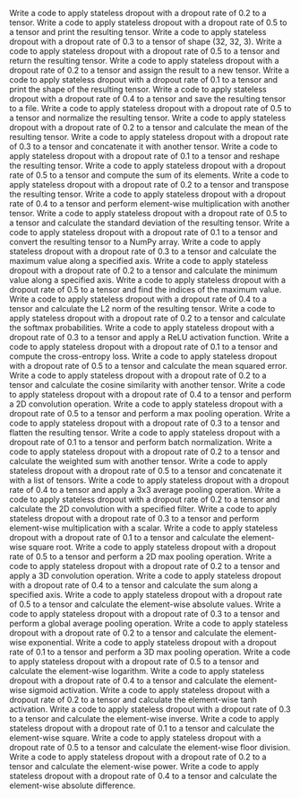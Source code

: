 Write a code to apply stateless dropout with a dropout rate of 0.2 to a tensor.
Write a code to apply stateless dropout with a dropout rate of 0.5 to a tensor and print the resulting tensor.
Write a code to apply stateless dropout with a dropout rate of 0.3 to a tensor of shape (32, 32, 3).
Write a code to apply stateless dropout with a dropout rate of 0.5 to a tensor and return the resulting tensor.
Write a code to apply stateless dropout with a dropout rate of 0.2 to a tensor and assign the result to a new tensor.
Write a code to apply stateless dropout with a dropout rate of 0.1 to a tensor and print the shape of the resulting tensor.
Write a code to apply stateless dropout with a dropout rate of 0.4 to a tensor and save the resulting tensor to a file.
Write a code to apply stateless dropout with a dropout rate of 0.5 to a tensor and normalize the resulting tensor.
Write a code to apply stateless dropout with a dropout rate of 0.2 to a tensor and calculate the mean of the resulting tensor.
Write a code to apply stateless dropout with a dropout rate of 0.3 to a tensor and concatenate it with another tensor.
Write a code to apply stateless dropout with a dropout rate of 0.1 to a tensor and reshape the resulting tensor.
Write a code to apply stateless dropout with a dropout rate of 0.5 to a tensor and compute the sum of its elements.
Write a code to apply stateless dropout with a dropout rate of 0.2 to a tensor and transpose the resulting tensor.
Write a code to apply stateless dropout with a dropout rate of 0.4 to a tensor and perform element-wise multiplication with another tensor.
Write a code to apply stateless dropout with a dropout rate of 0.5 to a tensor and calculate the standard deviation of the resulting tensor.
Write a code to apply stateless dropout with a dropout rate of 0.1 to a tensor and convert the resulting tensor to a NumPy array.
Write a code to apply stateless dropout with a dropout rate of 0.3 to a tensor and calculate the maximum value along a specified axis.
Write a code to apply stateless dropout with a dropout rate of 0.2 to a tensor and calculate the minimum value along a specified axis.
Write a code to apply stateless dropout with a dropout rate of 0.5 to a tensor and find the indices of the maximum value.
Write a code to apply stateless dropout with a dropout rate of 0.4 to a tensor and calculate the L2 norm of the resulting tensor.
Write a code to apply stateless dropout with a dropout rate of 0.2 to a tensor and calculate the softmax probabilities.
Write a code to apply stateless dropout with a dropout rate of 0.3 to a tensor and apply a ReLU activation function.
Write a code to apply stateless dropout with a dropout rate of 0.1 to a tensor and compute the cross-entropy loss.
Write a code to apply stateless dropout with a dropout rate of 0.5 to a tensor and calculate the mean squared error.
Write a code to apply stateless dropout with a dropout rate of 0.2 to a tensor and calculate the cosine similarity with another tensor.
Write a code to apply stateless dropout with a dropout rate of 0.4 to a tensor and perform a 2D convolution operation.
Write a code to apply stateless dropout with a dropout rate of 0.5 to a tensor and perform a max pooling operation.
Write a code to apply stateless dropout with a dropout rate of 0.3 to a tensor and flatten the resulting tensor.
Write a code to apply stateless dropout with a dropout rate of 0.1 to a tensor and perform batch normalization.
Write a code to apply stateless dropout with a dropout rate of 0.2 to a tensor and calculate the weighted sum with another tensor.
Write a code to apply stateless dropout with a dropout rate of 0.5 to a tensor and concatenate it with a list of tensors.
Write a code to apply stateless dropout with a dropout rate of 0.4 to a tensor and apply a 3x3 average pooling operation.
Write a code to apply stateless dropout with a dropout rate of 0.2 to a tensor and calculate the 2D convolution with a specified filter.
Write a code to apply stateless dropout with a dropout rate of 0.3 to a tensor and perform element-wise multiplication with a scalar.
Write a code to apply stateless dropout with a dropout rate of 0.1 to a tensor and calculate the element-wise square root.
Write a code to apply stateless dropout with a dropout rate of 0.5 to a tensor and perform a 2D max pooling operation.
Write a code to apply stateless dropout with a dropout rate of 0.2 to a tensor and apply a 3D convolution operation.
Write a code to apply stateless dropout with a dropout rate of 0.4 to a tensor and calculate the sum along a specified axis.
Write a code to apply stateless dropout with a dropout rate of 0.5 to a tensor and calculate the element-wise absolute values.
Write a code to apply stateless dropout with a dropout rate of 0.3 to a tensor and perform a global average pooling operation.
Write a code to apply stateless dropout with a dropout rate of 0.2 to a tensor and calculate the element-wise exponential.
Write a code to apply stateless dropout with a dropout rate of 0.1 to a tensor and perform a 3D max pooling operation.
Write a code to apply stateless dropout with a dropout rate of 0.5 to a tensor and calculate the element-wise logarithm.
Write a code to apply stateless dropout with a dropout rate of 0.4 to a tensor and calculate the element-wise sigmoid activation.
Write a code to apply stateless dropout with a dropout rate of 0.2 to a tensor and calculate the element-wise tanh activation.
Write a code to apply stateless dropout with a dropout rate of 0.3 to a tensor and calculate the element-wise inverse.
Write a code to apply stateless dropout with a dropout rate of 0.1 to a tensor and calculate the element-wise square.
Write a code to apply stateless dropout with a dropout rate of 0.5 to a tensor and calculate the element-wise floor division.
Write a code to apply stateless dropout with a dropout rate of 0.2 to a tensor and calculate the element-wise power.
Write a code to apply stateless dropout with a dropout rate of 0.4 to a tensor and calculate the element-wise absolute difference.